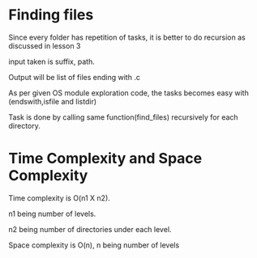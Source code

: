 # Finding files

Since every folder has repetition of tasks, it is better to do recursion as discussed in lesson 3

input taken is suffix, path.

Output will be list of files ending with .c

As per given OS module exploration code, the tasks becomes easy with (endswith,isfile and listdir) 

Task is done by calling same function(find_files) recursively for each directory.

# Time Complexity and Space Complexity

Time complexity is O(n1 X n2). 

n1 being number of levels.

n2 being number of directories under each level.

Space complexity is O(n), 
n being number of levels

